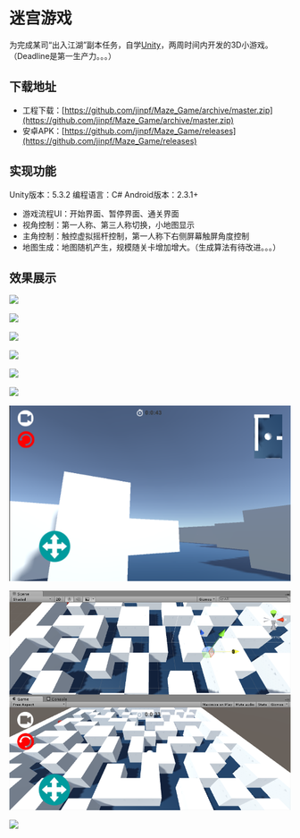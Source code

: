 # 迷宫游戏
为完成某司“出入江湖”副本任务，自学[Unity](http://unity3d.com/)，两周时间内开发的3D小游戏。（Deadline是第一生产力。。。）

## 下载地址

* 工程下载：[https://github.com/jinpf/Maze_Game/archive/master.zip](https://github.com/jinpf/Maze_Game/archive/master.zip)
* 安卓APK：[https://github.com/jinpf/Maze_Game/releases](https://github.com/jinpf/Maze_Game/releases)

## 实现功能
Unity版本：5.3.2
编程语言：C#
Android版本：2.3.1+

* 游戏流程UI：开始界面、暂停界面、通关界面
* 视角控制：第一人称、第三人称切换，小地图显示
* 主角控制：触控虚拟摇杆控制，第一人称下右侧屏幕触屏角度控制
* 地图生成：地图随机产生，规模随关卡增加增大。（生成算法有待改进。。。）

## 效果展示

![](./pic/1.jpg)

![](./pic/2.jpg)

![](./pic/3.jpg)

![](./pic/4.jpg)

![](./pic/5.jpg)

![](./pic/6.jpg)

![](./pic/7.png)

![](./pic/8.png)

![](./pic/9.jpg)

